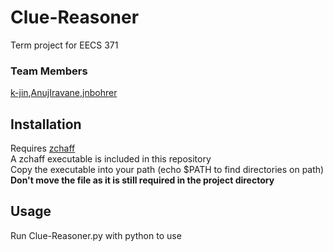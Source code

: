 # Clue-Reasoner

Term project for EECS 371  
### Team Members
[k-jin](https://github.com/k-jin),[AnujIravane](https://github.com/AnujIravane),[jnbohrer](https://github.com/jnbohrer)

## Installation

Requires [zchaff](https://www.princeton.edu/~chaff/zchaff.html)  
A zchaff executable is included in this repository  
Copy the executable into your path (echo $PATH to find directories on path)  
**Don't move the file as it is still required in the project directory**

## Usage

Run Clue-Reasoner.py with python to use
